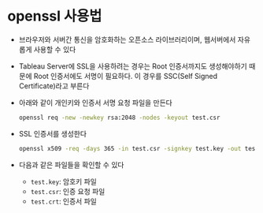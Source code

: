 # openssl 사용법

- 브라우저와 서버간 통신을 암호화하는 오픈소스 라이브러리이며, 웹서버에서 자유롭게 사용할 수 있다
- Tableau Server에 SSL을 사용하려는 경우는 Root 인증서까지도 생성해야하기 때문에 Root 인증서에도 서명이 필요하다. 이 경우를 SSC(Self Signed Certificate)라고 부른다
- 아래와 같이 개인키와 인증서 서명 요청 파일을 만든다

    ```bash
    openssl req -new -newkey rsa:2048 -nodes -keyout test.csr
    ```

- SSL 인증서를 생성한다

    ```bash
    openssl x509 -req -days 365 -in test.csr -signkey test.key -out test.crt
    ```

- 다음과 같은 파일들을 확인할 수 있다
    - `test.key`: 암호키 파일
    - `test.csr`: 인증 요청 파일
    - `test.crt`: 인증서 파일